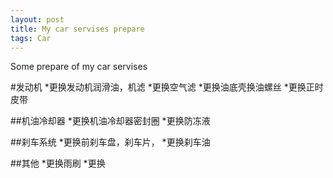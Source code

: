 ```yaml
---
layout: post
title: My car servises prepare
tags: Car
---
```



Some prepare of my car servises

#发动机
*更换发动机润滑油，机滤
*更换空气滤
*更换油底壳换油螺丝
*更换正时皮带

##机油冷却器
*更换机油冷却器密封圈
*更换防冻液

##刹车系统
*更换前刹车盘，刹车片，
*更换刹车油

##其他
*更换雨刷
*更换

